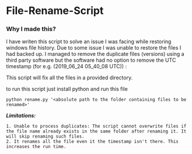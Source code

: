 # File-Rename-Script

### Why I made this?

I have writen this script to solve an issue I was facing while restoring windows file history. Due to some issue I was unable to restore the files I had backed up. I managed to remove the duplicate files (versions) using a third party software but the software had no option to remove the UTC timestamp (for e.g. (2019_06_24 05_40_08 UTC)) :
<br>


This script will fix all the files in a provided directory.

to run this script just install python and run this file 

```
python rename.py '<absolute path to the folder containing files to be renamed>'
```

***Limitations:***
```
1. Unable to process duplicates: The script cannot overwrite files if the file name already exists in the same folder after renaming it. It will skip renaming such files.
2. It renames all the file even it the timestamp isn't there. This increases the run time.
```
